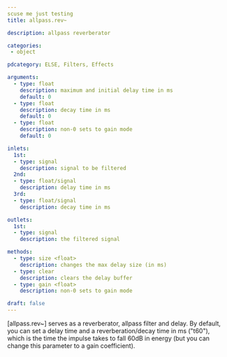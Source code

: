 ```yaml
---
scuse me just testing
title: allpass.rev~

description: allpass reverberator

categories:
 - object

pdcategory: ELSE, Filters, Effects

arguments:
  - type: float
    description: maximum and initial delay time in ms
    default: 0
  - type: float
    description: decay time in ms
    default: 0
  - type: float
    description: non-0 sets to gain mode
    default: 0

inlets:
  1st:
  - type: signal
    description: signal to be filtered
  2nd:
  - type: float/signal
    description: delay time in ms
  3rd:
  - type: float/signal
    description: decay time in ms

outlets:
  1st:
  - type: signal
    description: the filtered signal

methods:
  - type: size <float>
    description: changes the max delay size (in ms)
  - type: clear
    description: clears the delay buffer
  - type: gain <float>
    description: non-0 sets to gain mode

draft: false
---
```


[allpass.rev~] serves as a reverberator, allpass filter and delay. By default, you can set a delay time and a reverberation/decay time in ms ("t60"), which is the time the impulse takes to fall 60dB in energy (but you can change this parameter to a gain coefficient).
